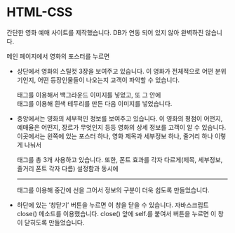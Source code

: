# HTML-CSS
간단한 영화 예매 사이트를 제작했습니다. DB가 연동 되어 있지 않아 완벽하진 않습니다.

메인 페이지에서 영화의 포스터를 누르면
- 상단에서 영화의 스틸컷 3장을 보여주고 있습니다. 이 영화가 전체적으로 어떤 분위기인지, 어떤 등장인물들이 나오는지 고객이 파악할 수 있습니다. <div> 태그를 이용해서 백그라운드 이미지를 넣었고, 또 그 안에 <div> 태그를 이용해 흰색 테두리를 만든 다음 이미지를 넣었습니다.

- 중앙에서는 영화의 세부적인 정보를 보여주고 있습니다. 이 영화의 평점이 어떤지, 예매율은 어떤지, 장르가 무엇인지 등등 영화의 상세 정보를 고객이 알 수 있습니다. 이곳에서는  왼쪽에 있는 포스터 하나, 영화 제목과 세부정보 하나, 줄거리 하나 이렇게 나눠서 <div> 태그를 총 3개 사용하고 있습니다. 또한, 폰트 효과를 각자 다르게(제목, 세부정보, 줄거리 폰트 각자 다름) 설정함과 동시에 <hr> 태그를 이용해 중간에 선을 그어서 정보의 구분이 더욱 쉽도록 만들었습니다.

- 하단에 있는 ‘창닫기’ 버튼을 누르면 이 창을 닫을 수 있습니다. 자바스크립트 close() 메소드를 이용했습니다. close() 앞에 self.를 붙여서 버튼을 누르면 이 창이 닫히도록 만들었습니다.

